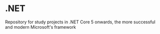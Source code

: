 # .NET
Repository for study projects in .NET Core 5 onwards, the more successful and modern Microsoft's framework
